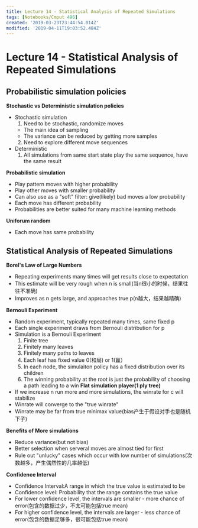 ```yaml
---
title: Lecture 14 - Statistical Analysis of Repeated Simulations
tags: [Notebooks/Cmput 496]
created: '2019-03-23T23:44:54.014Z'
modified: '2019-04-11T19:03:52.484Z'
---
```


# Lecture 14 - Statistical Analysis of Repeated Simulations
## Probabilistic simulation policies
**Stochastic vs Deterministic simulation policies**
  * Stochastic simulation
    1. Need to be stochastic, randomize moves
      * The main idea of sampling
      * The variance can be reduced by getting more samples
    2. Need to explore different move sequences
  * Deterministic
    1. All simulations from same start state play the same sequence, have the same result

**Probabilistic simulation**
  * Play pattern moves with higher probability
  * Play other moves with smaller probability
  * Can also use as a "soft" filter: give(likely) bad moves a low probability
  * Each move has different probability
  * Probabilities are better suited for many machine learning methods

**Uniforum random**
  * Each move has same probability

## Statistical Analysis of Repeated Simulations
**Borel's Law of Large Numbers**
  * Repeating experiments many times will get results close to expectation
  * This estimate will be very rough when n is small(当n很小的时候，结果往往不准确)
  * Improves as n gets large, and approaches true p(n越大，结果越精确)

**Bernouli Experiment**
  * Random experiment, typically repeated many times, same fixed p
  * Each single experiment draws from Bernouli distribution for p
  * Simulation is a Bernouli Experiment
    1. Finite tree
    2. Finitely many leaves
    3. Finitely many paths to leaves
    4. Each leaf has fixed value 0(和局) or 1(赢）
    5. In each node, the simulaiton policy has a fixed distribution over its children
    6. The winning probability at the root is just the probability of choosing a path leading to a win
**Flat simulation player(1 ply tree)**
  * If we increase n run more and more simulations, the winrate for c will stabilize
  * Winrate will converge to the "true winrate"
  * Winrate may be far from true minimax value(bias产生于假设对手也是随机下子)

**Benefits of More simulations**
  * Reduce variance(but not bias)
  * Better selection when serveral moves are almost tied for first
  * Rule out "unlucky" cases which occur with low number of simulations(次数越多，产生偶然性的几率越低)

**Confidence Interval**
  * Confidence Interval:A range in which the true value is estimated to be
  * Confidence level: Probability that the range contains the true value
  * For lower confidence level, the intervals are smaller - more chance of error(包含的数据过少，不太可能包括true mean)
  * For higher confidence level, the intervals are larger - less chance of error(包含的数据足够多，很可能包括true mean)




